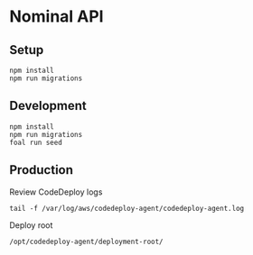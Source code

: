 # Nominal API


## Setup
```
npm install
npm run migrations

```

## Development
```
npm install
npm run migrations
foal run seed
```


## Production

Review CodeDeploy logs
```
tail -f /var/log/aws/codedeploy-agent/codedeploy-agent.log
```

Deploy root
```
/opt/codedeploy-agent/deployment-root/
```